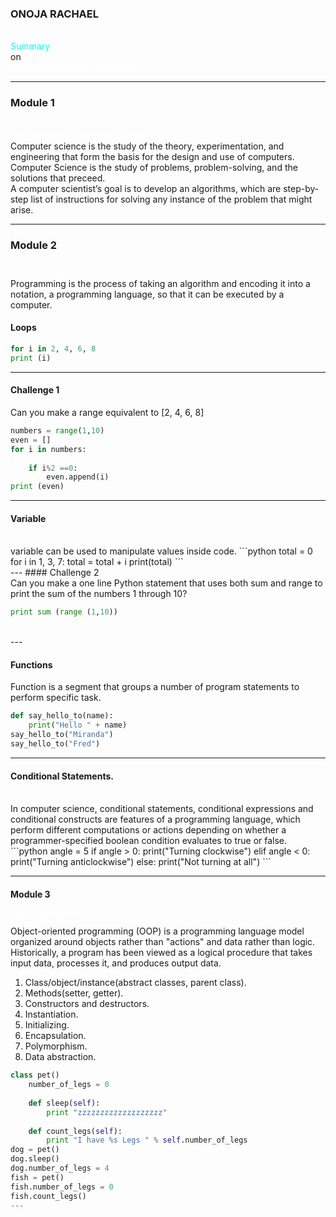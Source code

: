 

### ONOJA RACHAEL
<br>
<span style="color:cyan">Summary</span>
<br>
<span style="color:peach">on</span>
<br>
<span style="color:white">Andela Homestudy Curriculum</span>

---

### Module 1
<br>
<span style="color:white">Introduction to Computer Science</span>
<br>
Computer science is the study of the theory, experimentation, and engineering that form the basis for the design and use of computers.
Computer Science is the study of problems, problem-solving, and the solutions that preceed.
<br>
A computer scientist’s goal is to develop an algorithms, which are step-by-
step list of instructions for solving any instance of the problem that might arise.

---


### Module 2
<br>
<span style="color:white; font-size:0.6em;">Introduction to Programming</span>
<br>
Programming is the process of taking an algorithm and encoding it into a notation, a programming
language, so that it can be executed by a computer.

#### Loops
```python
for i in 2, 4, 6, 8
print (i)
```
---
#### Challenge 1
Can you make a range equivalent to [2, 4, 6, 8]
<br>
```python
numbers = range(1,10)
even = []
for i in numbers:
    
    if i%2 ==0:
        even.append(i)
print (even)
```

---
#### Variable
<br>
variable can be used to manipulate values inside code.
```python
total = 0
for i in 1, 3, 7:
total = total + i
print(total)
```
<br>
---
#### Challenge 2
<br>
Can you make a one line Python statement that uses both sum and range to print the sum of the numbers 1
through 10?
<br>

```python
print sum (range (1,10))
```
<br>
---

#### Functions
Function is a segment that groups a number of program statements to perform specific task.
<br>
```python
def say_hello_to(name):
	print("Hello " + name)
say_hello_to("Miranda")
say_hello_to("Fred")
```
---
#### Conditional Statements.
<br>
	In computer science, conditional statements, conditional expressions and conditional constructs are features of a programming language, which perform different computations or actions depending on whether a programmer-specified boolean condition evaluates to true or false.
```python
angle = 5
if angle > 0:
print("Turning clockwise")
elif angle < 0:
print("Turning anticlockwise")
else:
print("Not turning at all")
```

---
#### Module 3
<span style="color:white; font-size:0.6em;">Object Oriented Programming (OOP)</span>

Object-oriented programming (OOP) is a programming language model organized around objects rather than "actions" and data rather than logic. Historically, a program has been viewed as a logical procedure that takes input data, processes it, and produces output data.
1. Class/object/instance(abstract classes, parent class).
2. Methods(setter, getter).
3. Constructors and destructors.
4. Instantiation.
5. Initializing.
6. Encapsulation.
7. Polymorphism.
8. Data abstraction.
```python
class pet()
	number_of_legs = 0
	
	def sleep(self):
		print "zzzzzzzzzzzzzzzzzzz"
		
	def count_legs(self):
		print "I have %s Legs " % self.number_of_legs
dog = pet()
dog.sleep()
dog.number_of_legs = 4
fish = pet()
fish.number_of_legs = 0
fish.count_legs()
---


